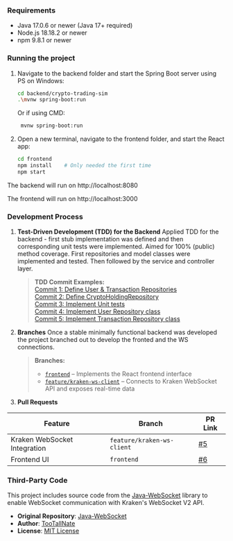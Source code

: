 ### Requirements

- Java 17.0.6 or newer (Java 17+ required)
- Node.js 18.18.2 or newer
- npm 9.8.1 or newer

### Running the project
1. Navigate to the backend folder and start the Spring Boot server using PS on Windows:

   ```bash
   cd backend/crypto-trading-sim
   .\mvnw spring-boot:run
   ```
   Or if using CMD:
   ```bash
    mvnw spring-boot:run
   ```

2. Open a new terminal, navigate to the frontend folder, and start the React app:

   ```bash
   cd frontend
   npm install    # Only needed the first time
   npm start
   ```


The backend will run on http://localhost:8080

The frontend will run on http://localhost:3000

### Development Process

1. **Test-Driven Development (TDD) for the Backend**
    Applied TDD for the backend - first stub implementation was defined and then corresponding unit tests were implemented. Aimed for 100% (public) method coverage.
    First repositories and model classes were implemented and tested. Then followed by the service and controller layer.
   > **TDD Commit Examples:**  
   > [Commit 1: Define User & Transaction Repositories](https://github.com/bobelchev/crypto-sim/commit/dbb4594e9dcd0279473dcf389898fae826f77aa6)  
   > [Commit 2: Define CryptoHoldingRepository](https://github.com/bobelchev/crypto-sim/commit/45a4adcafc9b0eeae463841c47786c4f11b55096)  
   > [Commit 3: Implement Unit tests](https://github.com/bobelchev/crypto-sim/commit/45a4adcafc9b0eeae463841c47786c4f11b55096)  
   > [Commit 4: Implement User Repository class](https://github.com/bobelchev/crypto-sim/commit/f1f4e654f1178b225294f874bbf8788089c3d2b3)  
   > [Commit 5: Implement Transaction Repository class](https://github.com/bobelchev/crypto-sim/commit/52f4d371d29f2f8f312774ada86c312b9bc22c83)

2. **Branches**
    Once a stable minimally functional backend was developed the project branched out to develop the fronted and the WS connections.
   > **Branches:**
   > - [`frontend`](https://github.com/bobelchev/crypto-trading-sim/tree/frontend) – Implements the React frontend interface
   > - [`feature/kraken-ws-client`](https://github.com/bobelchev/crypto-trading-sim/tree/feature/kraken-ws-client) – Connects to Kraken WebSocket API and exposes real-time data

3. **Pull Requests**

| Feature                          | Branch             | PR Link                                                      |
|----------------------------------|--------------------|--------------------------------------------------------------|
| Kraken WebSocket Integration     | `feature/kraken-ws-client` | [#5](https://github.com/bobelchev/crypto-trading-sim/pull/5) |
| Frontend UI                      | `frontend`         | [#6](https://github.com/bobelchev/crypto-trading-sim/pull/6) |


### Third-Party Code

This project includes source code from the [Java-WebSocket](https://github.com/TooTallNate/Java-WebSocket) library to enable WebSocket communication with Kraken's WebSocket V2 API.

- **Original Repository**: [Java-WebSocket](https://github.com/TooTallNate/Java-WebSocket)
- **Author**: [TooTallNate](https://github.com/TooTallNate)
- **License**: [MIT License](https://github.com/TooTallNate/Java-WebSocket/blob/master/LICENSE)


